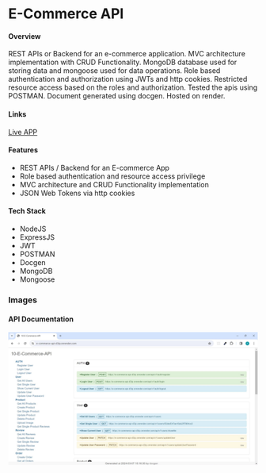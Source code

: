 # E-Commerce API

#### Overview

REST APIs or Backend for an e-commerce application. MVC architecture implementation with CRUD Functionality. MongoDB database used for storing data and mongoose used for data operations. Role based authentication and authorization using JWTs and http cookies. Restricted resource access based on the roles and authorization. Tested the apis using POSTMAN. Document generated using docgen. Hosted on render.

#### Links

[Live APP](https://e-commerce-api-d3ip.onrender.com/)

#### Features

- REST APIs / Backend for an E-commerce App
- Role based authentication and resource access privilege
- MVC architecture and CRUD Functionality implementation
- JSON Web Tokens via http cookies

#### Tech Stack

- NodeJS
- ExpressJS
- JWT
- POSTMAN
- Docgen
- MongoDB
- Mongoose

### Images

#### API Documentation

![API Docs](./images/EcomAPI.jpg)
